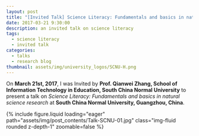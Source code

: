 ```yaml
---
layout: post
title: "[Invited Talk] Science Literacy: Fundamentals and basics in natural science research"
date: 2017-03-21 9:30:00
description: an invited talk on science literacy
tags:
  - science literacy
  - invited talk
categories:
  - talks
  - research blog
thumbnail: assets/img/university_logos/SCNU-H.png
---
```


On **March 21st, 2017**, I was Invited by **Prof. Qianwei Zhang, School of Information Technology in Education, South China Normal University** to present a talk on _Science Literacy: Fundamentals and basics in natural science research_ at **South China Normal University, Guangzhou, China**.

<div class="row mt-3">
    <div class="col-sm mt-3 mt-md-0">
        {% include figure.liquid loading="eager" path="assets/img/post_contents/Talk-SCNU-01.jpg" class="img-fluid rounded z-depth-1" zoomable=false %}
    </div>
</div>
